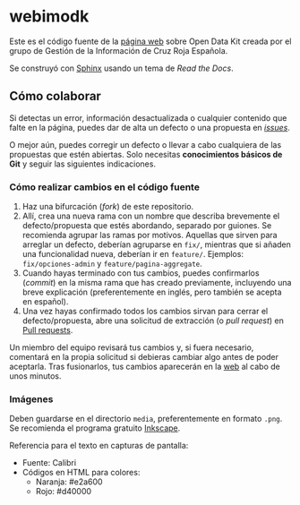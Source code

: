 # webimodk

Este es el código fuente de la [página web](https://im-webodk.readthedocs.io/es/latest/) sobre Open Data Kit creada por el grupo de Gestión de la Información de Cruz Roja Española.

Se construyó con [Sphinx](https://www.sphinx-doc.org/es/master/usage/restructuredtext/index.html) usando un tema de _Read the Docs_.

## Cómo colaborar

Si detectas un error, información desactualizada o cualquier contenido que falte en la página, puedes dar de alta un defecto o una propuesta en [_issues_](https://github.com/equipoimcre/webimodk/issues).

O mejor aún, puedes corregir un defecto o llevar a cabo cualquiera de las propuestas que estén abiertas.
Solo necesitas **conocimientos básicos de Git** y seguir las siguientes indicaciones.

### Cómo realizar cambios en el código fuente

1. Haz una bifurcación (_fork_) de este repositorio.
2. Allí, crea una nueva rama con un nombre que describa brevemente el defecto/propuesta que estés abordando, separado por guiones. Se recomienda agrupar las ramas por motivos. Aquellas que sirven para arreglar un defecto, deberían agruparse en `fix/`, mientras que si añaden una funcionalidad nueva, deberían ir en `feature/`. Ejemplos: `fix/opciones-admin` y `feature/pagina-aggregate`.
3. Cuando hayas terminado con tus cambios, puedes confirmarlos (_commit_) en la misma rama que has creado previamente, incluyendo una breve explicación (preferentemente en inglés, pero también se acepta en español).
4. Una vez hayas confirmado todos los cambios sirvan para cerrar el defecto/propuesta, abre una solicitud de extracción (o _pull request_) en [Pull requests](https://github.com/equipoimcre/webimodk/pulls).

Un miembro del equipo revisará tus cambios y, si fuera necesario, comentará en la propia solicitud si debieras cambiar algo antes de poder aceptarla.
Tras fusionarlos, tus cambios aparecerán en la [web](https://im-webodk.readthedocs.io/es/latest/) al cabo de unos minutos.

### Imágenes

Deben guardarse en el directorio `media`, preferentemente en formato `.png`.
Se recomienda el programa gratuito [Inkscape](https://inkscape.org/).

Referencia para el texto en capturas de pantalla:

- Fuente: Calibri
- Códigos en HTML para colores:
  - Naranja: #e2a600
  - Rojo: #d40000

